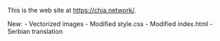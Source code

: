 This is the web site at <https://chia.network/>.

New:     - Vectorized images
         - Modified style.css
         - Modified index.html
         - Serbian translation
